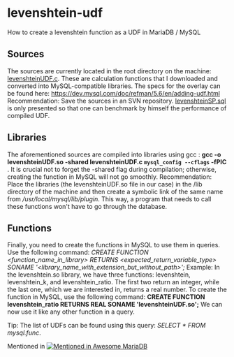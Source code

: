 # levenshtein-udf
How to create a levenshtein function as a UDF in MariaDB / MySQL

## Sources  
The sources are currently located in the root directory on the machine: [levenshteinUDF.c](https://github.com/SylvainA77/levenshtein-udf/blob/master/levenshteinUDF.c). These are calculation functions that I downloaded and converted into MySQL-compatible libraries. The specs for the overlay can be found here: https://dev.mysql.com/doc/refman/5.6/en/adding-udf.html  
Recommendation: Save the sources in an SVN repository. [levenshteinSP.sql](https://github.com/SylvainA77/levenshtein-udf/blob/master/levenshteinSP.sql) is only presented so that one can benchmark by himself the performance of compiled UDF.

## Libraries  
The aforementioned sources are compiled into libraries using gcc : **gcc -o levenshteinUDF.so -shared levenshteinUDF.c `mysql_config --cflags` -fPIC** . It is crucial not to forget the -shared flag during compilation; otherwise, creating the function in MySQL will not go smoothly.
Recommendation: Place the libraries (the levenshteinUDF.so file in our case) in the /lib directory of the machine and then create a symbolic link of the same name from _/usr/local/mysql/lib/plugin_. This way, a program that needs to call these functions won't have to go through the database.

## Functions  
Finally, you need to create the functions in MySQL to use them in queries. Use the following command: _CREATE FUNCTION <function_name_in_library> RETURNS <expected_return_variable_type> SONAME '<library_name_with_extension_but_without_path>';_
Example: In the levenshtein.so library, we have three functions: levenshtein, levenshtein_k, and levenshtein_ratio. The first two return an integer, while the last one, which we are interested in, returns a real number. To create the function in MySQL, use the following command: **CREATE FUNCTION levenshtein_ratio RETURNS REAL SONAME 'levenshteinUDF.so';**
We can now use it like any other function in a query.

Tip: The list of UDFs can be found using this query: _SELECT * FROM mysql.func_.

Mentioned in [![Mentioned in Awesome MariaDB](https://awesome.re/mentioned-badge.svg)](https://github.com/Vettabase/awesome-mariadb)

